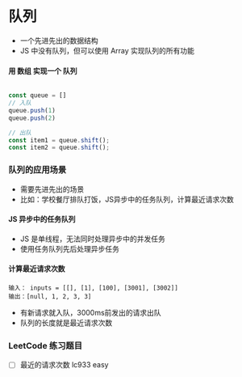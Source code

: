 # 队列

+ 一个先进先出的数据结构
+ JS 中没有队列，但可以使用 Array 实现队列的所有功能


#### 用 数组 实现一个 队列
```js

const queue = []
// 入队
queue.push(1)
queue.push(2)

// 出队
const item1 = queue.shift();
const item2 = queue.shift();

```


### 队列的应用场景
+ 需要先进先出的场景
+ 比如：学校餐厅排队打饭，JS异步中的任务队列，计算最近请求次数

#### JS 异步中的任务队列
+ JS 是单线程，无法同时处理异步中的并发任务
+ 使用任务队列先后处理异步任务


#### 计算最近请求次数

```
输入： inputs = [[], [1], [100], [3001], [3002]]
输出：[null, 1, 2, 3, 3]
```
+ 有新请求就入队，3000ms前发出的请求出队
+ 队列的长度就是最近请求次数



### LeetCode 练习题目
- [ ] 最近的请求次数 lc933 easy
